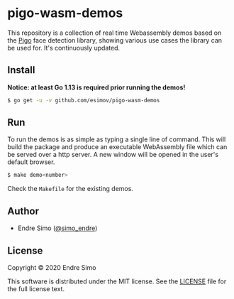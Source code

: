 # pigo-wasm-demos

This repository is a collection of real time Webassembly demos based on the [Pigo](https://github.com/esimov/pigo) face detection library, showing various use cases the library can be used for. It's continuously updated.

## Install
**Notice: at least Go 1.13 is required prior running the demos!**

```bash
$ go get -u -v github.com/esimov/pigo-wasm-demos 

```

## Run
To run the demos is as simple as typing a single line of command. This will build the package and produce an executable WebAssembly file which can be served over a http server. A new window will be opened in the user's default browser.

```bash
$ make demo<number>
```

Check the `Makefile` for the existing demos.

## Author

* Endre Simo ([@simo_endre](https://twitter.com/simo_endre))

## License

Copyright © 2020 Endre Simo

This software is distributed under the MIT license. See the [LICENSE](https://github.com/esimov/pigo-wasm-demos/blob/master/LICENSE) file for the full license text.
